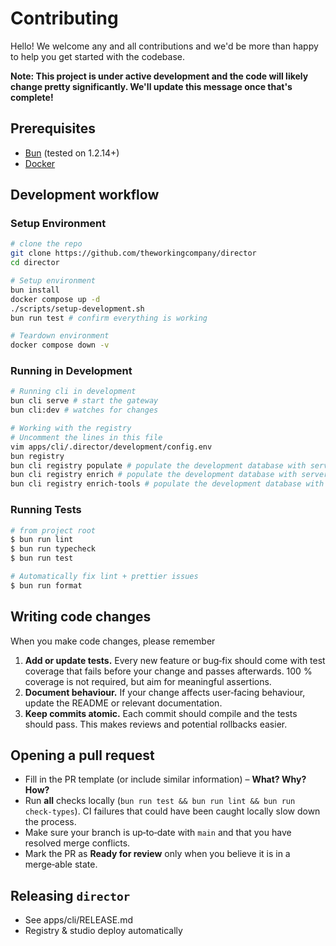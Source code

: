
# Contributing

Hello! We welcome any and all contributions and we'd be more than happy to help you get started with the codebase. 

**Note: This project is under active development and the code will likely change pretty significantly. We'll update this message once that's complete!**

## Prerequisites

- [Bun](https://bun.sh/) (tested on 1.2.14+)
- [Docker](https://docker.com)

## Development workflow

### Setup Environment

```bash 
# clone the repo
git clone https://github.com/theworkingcompany/director
cd director

# Setup environment
bun install
docker compose up -d
./scripts/setup-development.sh
bun run test # confirm everything is working

# Teardown environment
docker compose down -v
```

### Running in Development 

```bash
# Running cli in development
bun cli serve # start the gateway
bun cli:dev # watches for changes

# Working with the registry
# Uncomment the lines in this file
vim apps/cli/.director/development/config.env
bun registry
bun cli registry populate # populate the development database with server entries
bun cli registry enrich # populate the development database with server entries
bun cli registry enrich-tools # populate the development database with server entries
```

### Running Tests

```bash
# from project root
$ bun run lint 
$ bun run typecheck
$ bun run test

# Automatically fix lint + prettier issues
$ bun run format
```

## Writing code changes

When you make code changes, please remember 

1. **Add or update tests.** Every new feature or bug‑fix should come with test coverage that fails before your change and passes afterwards. 100 % coverage is not required, but aim for meaningful assertions.
2. **Document behaviour.** If your change affects user‑facing behaviour, update the README or relevant documentation.
3. **Keep commits atomic.** Each commit should compile and the tests should pass. This makes reviews and potential rollbacks easier.

## Opening a pull request

- Fill in the PR template (or include similar information) – **What? Why? How?**
- Run **all** checks locally (`bun run test && bun run lint && bun run check-types`). CI failures that could have been caught locally slow down the process.
- Make sure your branch is up‑to‑date with `main` and that you have resolved merge conflicts.
- Mark the PR as **Ready for review** only when you believe it is in a merge‑able state.

## Releasing `director`

- See apps/cli/RELEASE.md
- Registry & studio deploy automatically